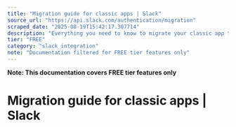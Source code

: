 ```yaml
---
title: "Migration guide for classic apps | Slack"
source_url: "https://api.slack.com/authentication/migration"
scraped_date: "2025-08-19T15:42:17.307714"
description: "Everything you need to know to migrate your classic app to use the new granular permissions model."
tier: "FREE"
category: "slack_integration"
note: "Documentation filtered for FREE tier features only"
---
```

**Note: This documentation covers FREE tier features only**

# Migration guide for classic apps | Slack

